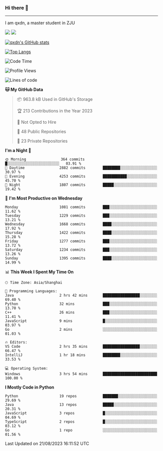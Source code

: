 ### Hi there 👋
---

I am qxdn, a master student in ZJU

[![](https://img.shields.io/badge/blog-qxdn-brightgreen?style=for-the-badge&logo=hexo)](https://qianxu.run) [![](https://img.shields.io/badge/bilibili-qxdn-ff69b4?style=for-the-badge&logo=Bilibili)](https://space.bilibili.com/11674667)


[![qxdn's GitHub stats](https://github-readme-stats.vercel.app/api?username=qxdn&count_private=true&show_icons=true)](https://github.com/qxdn)

[![Top Langs](https://github-readme-stats.vercel.app/api/top-langs/?username=qxdn&layout=compact)](https://github.com/qxdn)

<!--START_SECTION:waka-->
![Code Time](http://img.shields.io/badge/Code%20Time-1%2C073%20hrs%2027%20mins-blue)

![Profile Views](http://img.shields.io/badge/Profile%20Views-1-blue)

![Lines of code](https://img.shields.io/badge/From%20Hello%20World%20I%27ve%20Written-10.7%20million%20lines%20of%20code-blue)

**🐱 My GitHub Data** 

> 📦 963.8 kB Used in GitHub's Storage 
 > 
> 🏆 213 Contributions in the Year 2023
 > 
> 🚫 Not Opted to Hire
 > 
> 📜 48 Public Repositories 
 > 
> 🔑 23 Private Repositories 
 > 
**I'm a Night 🦉** 

```text
🌞 Morning                364 commits         █░░░░░░░░░░░░░░░░░░░░░░░░   03.91 % 
🌆 Daytime                2882 commits        ████████░░░░░░░░░░░░░░░░░   30.97 % 
🌃 Evening                4253 commits        ███████████░░░░░░░░░░░░░░   45.70 % 
🌙 Night                  1807 commits        █████░░░░░░░░░░░░░░░░░░░░   19.42 % 
```
📅 **I'm Most Productive on Wednesday** 

```text
Monday                   1081 commits        ███░░░░░░░░░░░░░░░░░░░░░░   11.62 % 
Tuesday                  1229 commits        ███░░░░░░░░░░░░░░░░░░░░░░   13.21 % 
Wednesday                1668 commits        ████░░░░░░░░░░░░░░░░░░░░░   17.92 % 
Thursday                 1422 commits        ████░░░░░░░░░░░░░░░░░░░░░   15.28 % 
Friday                   1277 commits        ███░░░░░░░░░░░░░░░░░░░░░░   13.72 % 
Saturday                 1234 commits        ███░░░░░░░░░░░░░░░░░░░░░░   13.26 % 
Sunday                   1395 commits        ████░░░░░░░░░░░░░░░░░░░░░   14.99 % 
```


📊 **This Week I Spent My Time On** 

```text
🕑︎ Time Zone: Asia/Shanghai

💬 Programming Languages: 
Java                     2 hrs 42 mins       █████████████████░░░░░░░░   69.40 % 
Python                   32 mins             ███░░░░░░░░░░░░░░░░░░░░░░   13.70 % 
C++                      26 mins             ███░░░░░░░░░░░░░░░░░░░░░░   11.41 % 
JavaScript               9 mins              █░░░░░░░░░░░░░░░░░░░░░░░░   03.97 % 
Go                       2 mins              ░░░░░░░░░░░░░░░░░░░░░░░░░   01.03 % 

🔥 Editors: 
VS Code                  2 hrs 35 mins       █████████████████░░░░░░░░   66.47 % 
IntelliJ                 1 hr 18 mins        ████████░░░░░░░░░░░░░░░░░   33.53 % 

💻 Operating System: 
Windows                  3 hrs 54 mins       █████████████████████████   100.00 % 
```

**I Mostly Code in Python** 

```text
Python                   19 repos            ███████░░░░░░░░░░░░░░░░░░   29.69 % 
Java                     13 repos            █████░░░░░░░░░░░░░░░░░░░░   20.31 % 
JavaScript               3 repos             █░░░░░░░░░░░░░░░░░░░░░░░░   04.69 % 
TypeScript               2 repos             █░░░░░░░░░░░░░░░░░░░░░░░░   03.12 % 
Go                       1 repo              ░░░░░░░░░░░░░░░░░░░░░░░░░   01.56 % 
```




 Last Updated on 21/08/2023 16:11:52 UTC
<!--END_SECTION:waka-->

<!--
**qxdn/qxdn** is a ✨ _special_ ✨ repository because its `README.md` (this file) appears on your GitHub profile.

Here are some ideas to get you started:

- 🔭 I’m currently working on ...
- 🌱 I’m currently learning ...
- 👯 I’m looking to collaborate on ...
- 🤔 I’m looking for help with ...
- 💬 Ask me about ...
- 📫 How to reach me: ...
- 😄 Pronouns: ...
- ⚡ Fun fact: ...
-->
